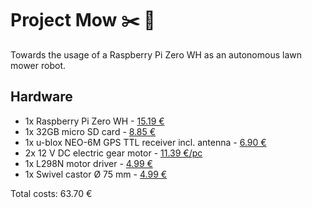 # Project Mow ✂️ 🌱

Towards the usage of a Raspberry Pi Zero WH as an autonomous lawn mower robot.

## Hardware

- 1x Raspberry Pi Zero WH - [15.19 €](https://www.berrybase.de/raspberry-pi/raspberry-pi-computer/boards/raspberry-pi-zero-wh)
- 1x 32GB micro SD card - [8.85 €](https://www.berrybase.de/raspberry-pi/raspberry-pi-computer/speicherkarten/sandisk-extreme-micro-sdhc-a1-uhs-i-u3-speicherkarte-43-adapter-32gb?c=183)
- 1x u-blox NEO-6M GPS TTL receiver incl. antenna - [6.90 €](https://www.berrybase.de/audio-video/navigation/u-blox-neo-6m-gps-ttl-empf-228-nger-inkl.-antenne)
- 2x 12 V DC electric gear motor - [11.39 €/pc](https://www.amazon.de/gp/product/B0728HDH45)
- 1x L298N motor driver - [4.99 €](https://www.amazon.de/gp/B07DK6Q8F9)
- 1x Swivel castor Ø 75 mm - [4.99 €](https://www.amazon.de/gp/product/B078KFJF8T)

Total costs: 63.70 €
